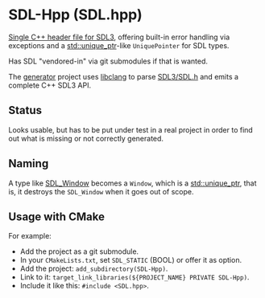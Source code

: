 # SDL-Hpp (SDL.hpp)

[Single C++ header file for SDL3](SDL.hpp), offering built-in error handling via exceptions
and a [std::unique_ptr](https://en.cppreference.com/w/cpp/memory/unique_ptr)-like
`UniquePointer` for SDL types.

Has SDL "vendored-in" via git submodules if that is wanted.

The [generator](generator) project uses [libclang](https://clang.llvm.org/)
to parse [SDL3/SDL.h](https://github.com/libsdl-org/SDL/blob/main/include/SDL3/SDL.h)
and emits a complete C++ SDL3 API.

## Status

Looks usable, but has to be put under test in a real project in order
to find out what is missing or not correctly generated.

## Naming

A type like [SDL_Window](https://wiki.libsdl.org/SDL3/SDL_Window) becomes a  `Window`,
which is a [std::unique_ptr](https://en.cppreference.com/w/cpp/memory/unique_ptr),
that is, it destroys the `SDL_Window` when it goes out of scope.

## Usage with CMake

For example:

* Add the project as a git submodule.
* In your `CMakeLists.txt`, set `SDL_STATIC` (BOOL) or offer it as option.
* Add the project: `add_subdirectory(SDL-Hpp)`.
* Link to it: `target_link_libraries(${PROJECT_NAME} PRIVATE SDL-Hpp)`.
* Include it like this: `#include <SDL.hpp>`.